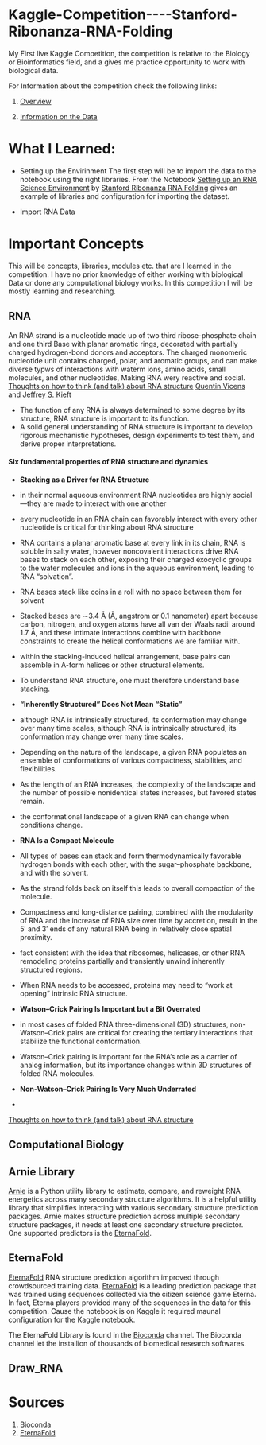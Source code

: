 # Kaggle-Competition----Stanford-Ribonanza-RNA-Folding
My First live Kaggle Competition, the competition is relative to the Biology or Bioinformatics field, and a gives me practice opportunity to work with biological data.

For Information about the competition check the following links:

1. [Overview](https://www.kaggle.com/competitions/stanford-ribonanza-rna-folding/overview)

2. [Information on the Data](https://www.kaggle.com/competitions/stanford-ribonanza-rna-folding/data)

# What I Learned:
- Setting up the Envirinment
The first step will be to import the data to the notebook using the right libraries. From the Notebook [Setting up an RNA Science Environment](https://www.kaggle.com/code/brainbowrna/rna-science-computational-environment#Setting-up-an-RNA-Science-Environment) by [Stanford Ribonanza RNA Folding](https://www.kaggle.com/competitions/stanford-ribonanza-rna-folding) gives an example of libraries and configuration for importing the dataset.

- Import RNA Data

    


 

# Important Concepts
This will  be concepts, libraries, modules etc. that are I learned in the competition. I have no prior knowledge of either working with biological Data or done any computational biology works. In this competition I will be mostly learning and researching.

## RNA 

An RNA strand is a nucleotide made up of two third ribose-phosphate chain and one third Base with planar aromatic rings, decorated with partially charged hydrogen-bond donors and acceptors. The charged monomeric nucleotide unit contains charged, polar, and aromatic groups, and can make diverse typws of interactions with waterm ions, amino acids, small molecules, and other nucleotides, Making RNA wery reactive and social. [Thoughts on how to think (and talk) about RNA structure](https://www.pnas.org/doi/10.1073/pnas.2112677119) [Quentin Vicens](https://www.pnas.org/doi/10.1073/pnas.2112677119#con1) and [Jeffrey S. Kieft](https://www.pnas.org/doi/10.1073/pnas.2112677119#con2)
- The function of any RNA is always determined to some degree by its structure, RNA structure is important to its function.
-  A solid general understanding of RNA structure is important to develop rigorous mechanistic hypotheses, design experiments to test them, and derive proper interpretations.

####  Six fundamental properties of RNA structure and dynamics
- **Stacking as a Driver for RNA Structure**
- in their normal aqueous environment RNA nucleotides are highly social—they are made to interact with one another
- every nucleotide in an RNA chain can favorably interact with every other nucleotide is critical for thinking about RNA structure
- RNA contains a planar aromatic base at every link in its chain, RNA is soluble in salty water, however noncovalent interactions drive RNA bases to stack on each other, exposing their charged exocyclic groups to the water molecules and ions in the aqueous environment, leading to RNA “solvation”.
- RNA bases stack like coins in a roll with no space between them for solvent
- Stacked bases are ∼3.4 Å (Å, angstrom or 0.1 nanometer) apart because carbon, nitrogen, and oxygen atoms have all van der Waals radii around 1.7 Å, and these intimate interactions combine with backbone constraints to create the helical conformations we are familiar with.
- within the stacking-induced helical arrangement, base pairs can assemble in A-form helices or other structural elements.
- To understand RNA structure, one must therefore understand base stacking.

- **“Inherently Structured” Does Not Mean “Static”**
- although RNA is intrinsically structured, its conformation may change over many time scales, although RNA is intrinsically structured, its conformation may change over many time scales.
- Depending on the nature of the landscape, a given RNA populates an ensemble of conformations of various compactness, stabilities, and flexibilities.
- As the length of an RNA increases, the complexity of the landscape and the number of possible nonidentical states increases, but favored states remain.
- the conformational landscape of a given RNA can change when conditions change.

- **RNA Is a Compact Molecule**
- All types of bases can stack and form thermodynamically favorable hydrogen bonds with each other, with the sugar–phosphate backbone, and with the solvent.
- As the strand folds back on itself this leads to overall compaction of the molecule.
- Compactness and long-distance pairing, combined with the modularity of RNA and the increase of RNA size over time by accretion, result in the 5′ and 3′ ends of any natural RNA being in relatively close spatial proximity.
- fact consistent with the idea that ribosomes, helicases, or other RNA remodeling proteins partially and transiently unwind inherently structured regions.
- When RNA needs to be accessed, proteins may need to “work at opening” intrinsic RNA structure.

- **Watson–Crick Pairing Is Important but a Bit Overrated**
- in most cases of folded RNA three-dimensional (3D) structures, non-Watson–Crick pairs are critical for creating the tertiary interactions that stabilize the functional conformation.
-  Watson–Crick pairing is important for the RNA’s role as a carrier of analog information, but its importance changes within 3D structures of folded RNA molecules.

- **Non-Watson–Crick Pairing Is Very Much Underrated**
- 


[Thoughts on how to think (and talk) about RNA structure](https://www.pnas.org/doi/10.1073/pnas.2112677119)
    
## Computational Biology

## Arnie Library

[Arnie](https://pypi.org/project/arnie/) is a Python utility library to estimate, compare, and reweight RNA energetics across many secondary structure algorithms. It is a helpful utility library that simplifies interacting with various secondary structure prediction packages. Arnie makes structure prediction across multiple secondary structure packages, it needs at least one secondary structure predictor. 
One supported predictors is the [EternaFold](http://https://eternagame.org/about/software).
    
## EternaFold

[EternaFold](https://bioconda.github.io/recipes/eternafold/README.html?highlight=eternafold#package-package%20&#x27;eternafold&#x27;) RNA structure prediction algorithm improved through crowdsourced training data. [EternaFold](https://www.kaggle.com/code/brainbowrna/rna-science-computational-environment?scriptVersionId=143360771&cellId=4) is a leading prediction package that was trained using sequences collected via the citizen science game Eterna. In fact, Eterna players provided many of the sequences in the data for this competition. Cause the notebook is on Kaggle it required maunal configuration for the Kaggle notebook.

The EternaFold Library is found in the [Bioconda](https://bioconda.github.io/index.html) channel. The Bioconda channel let the installion of thousands of biomedical research softwares.

## Draw_RNA

# Sources
1. [Bioconda](https://bioconda.github.io/)
2. [EternaFold](https://bioconda.github.io/recipes/eternafold/README.html?highlight=eternafold#package-package%20&#x27;eternafold&#x27)

